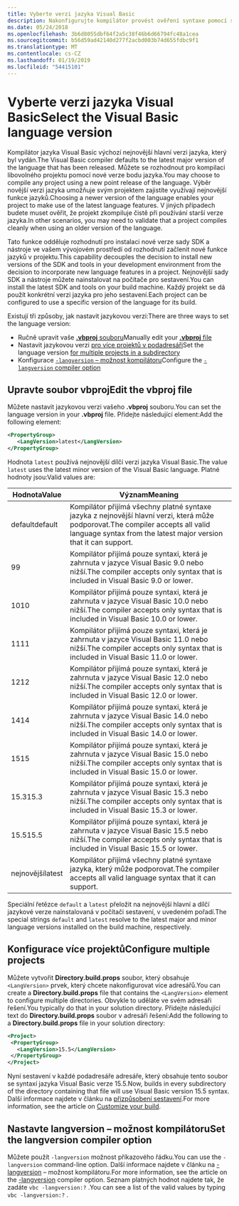 ```yaml
---
title: Vyberte verzi jazyka Visual Basic
description: Nakonfigurujte kompilátor provést ověření syntaxe pomocí specifické verzi kompilátoru.
ms.date: 05/24/2018
ms.openlocfilehash: 3b6d8055dbf64f2a5c38f46b6d66794fc48a1cea
ms.sourcegitcommit: b56d59ad42140d277f2acbd003b74d655fdbc9f1
ms.translationtype: MT
ms.contentlocale: cs-CZ
ms.lasthandoff: 01/19/2019
ms.locfileid: "54415101"
---
```

# <a name="select-the-visual-basic-language-version"></a><span data-ttu-id="2b13e-103">Vyberte verzi jazyka Visual Basic</span><span class="sxs-lookup"><span data-stu-id="2b13e-103">Select the Visual Basic language version</span></span>

<span data-ttu-id="2b13e-104">Kompilátor jazyka Visual Basic výchozí nejnovější hlavní verzi jazyka, který byl vydán.</span><span class="sxs-lookup"><span data-stu-id="2b13e-104">The Visual Basic compiler defaults to the latest major version of the language that has been released.</span></span> <span data-ttu-id="2b13e-105">Můžete se rozhodnout pro kompilaci libovolného projektu pomocí nové verze bodu jazyka.</span><span class="sxs-lookup"><span data-stu-id="2b13e-105">You may choose to compile any project using a new point release of the language.</span></span> <span data-ttu-id="2b13e-106">Výběr novější verzi jazyka umožňuje svým projektem zajistíte využívají nejnovější funkce jazyků.</span><span class="sxs-lookup"><span data-stu-id="2b13e-106">Choosing a newer version of the language enables your project to make use of the latest language features.</span></span> <span data-ttu-id="2b13e-107">V jiných případech budete muset ověřit, že projekt zkompiluje čistě při používání starší verze jazyka.</span><span class="sxs-lookup"><span data-stu-id="2b13e-107">In other scenarios, you may need to validate that a project compiles cleanly when using an older version of the language.</span></span>

<span data-ttu-id="2b13e-108">Tato funkce odděluje rozhodnutí pro instalaci nové verze sady SDK a nástroje ve vašem vývojovém prostředí od rozhodnutí začlenit nové funkce jazyků v projektu.</span><span class="sxs-lookup"><span data-stu-id="2b13e-108">This capability decouples the decision to install new versions of the SDK and tools in your development environment from the decision to incorporate new language features in a project.</span></span> <span data-ttu-id="2b13e-109">Nejnovější sady SDK a nástroje můžete nainstalovat na počítače pro sestavení.</span><span class="sxs-lookup"><span data-stu-id="2b13e-109">You can install the latest SDK and tools on your build machine.</span></span> <span data-ttu-id="2b13e-110">Každý projekt se dá použít konkrétní verzi jazyka pro jeho sestavení.</span><span class="sxs-lookup"><span data-stu-id="2b13e-110">Each project can be configured to use a specific version of the language for its build.</span></span>

<span data-ttu-id="2b13e-111">Existují tři způsoby, jak nastavit jazykovou verzi:</span><span class="sxs-lookup"><span data-stu-id="2b13e-111">There are three ways to set the language version:</span></span>

- <span data-ttu-id="2b13e-112">Ručně upravit vaše [ **.vbproj** souboru](#edit-the-vbproj-file)</span><span class="sxs-lookup"><span data-stu-id="2b13e-112">Manually edit your [**.vbproj** file](#edit-the-vbproj-file)</span></span>
- <span data-ttu-id="2b13e-113">Nastavit jazykovou verzi [pro více projektů v podadresáři](#configure-multiple-projects)</span><span class="sxs-lookup"><span data-stu-id="2b13e-113">Set the language version [for multiple projects in a subdirectory](#configure-multiple-projects)</span></span>
- <span data-ttu-id="2b13e-114">Konfigurace [ `-langversion` – možnost kompilátoru](#set-the-langversion-compiler-option)</span><span class="sxs-lookup"><span data-stu-id="2b13e-114">Configure the [`-langversion` compiler option](#set-the-langversion-compiler-option)</span></span>

## <a name="edit-the-vbproj-file"></a><span data-ttu-id="2b13e-115">Upravte soubor vbproj</span><span class="sxs-lookup"><span data-stu-id="2b13e-115">Edit the vbproj file</span></span>

<span data-ttu-id="2b13e-116">Můžete nastavit jazykovou verzi vašeho **.vbproj** souboru.</span><span class="sxs-lookup"><span data-stu-id="2b13e-116">You can set the language version in your **.vbproj** file.</span></span> <span data-ttu-id="2b13e-117">Přidejte následující element:</span><span class="sxs-lookup"><span data-stu-id="2b13e-117">Add the following element:</span></span>

```xml
<PropertyGroup>
   <LangVersion>latest</LangVersion>
</PropertyGroup>
```

<span data-ttu-id="2b13e-118">Hodnota `latest` používá nejnovější dílčí verzi jazyka Visual Basic.</span><span class="sxs-lookup"><span data-stu-id="2b13e-118">The value `latest` uses the latest minor version of the Visual Basic language.</span></span> <span data-ttu-id="2b13e-119">Platné hodnoty jsou:</span><span class="sxs-lookup"><span data-stu-id="2b13e-119">Valid values are:</span></span>

|<span data-ttu-id="2b13e-120">Hodnota</span><span class="sxs-lookup"><span data-stu-id="2b13e-120">Value</span></span>|<span data-ttu-id="2b13e-121">Význam</span><span class="sxs-lookup"><span data-stu-id="2b13e-121">Meaning</span></span>|
|------------|-------------|
|<span data-ttu-id="2b13e-122">default</span><span class="sxs-lookup"><span data-stu-id="2b13e-122">default</span></span>|<span data-ttu-id="2b13e-123">Kompilátor přijímá všechny platné syntaxe jazyka z nejnovější hlavní verzi, která může podporovat.</span><span class="sxs-lookup"><span data-stu-id="2b13e-123">The compiler accepts all valid language syntax from the latest major version that it can support.</span></span>|
|<span data-ttu-id="2b13e-124">9</span><span class="sxs-lookup"><span data-stu-id="2b13e-124">9</span></span>|<span data-ttu-id="2b13e-125">Kompilátor přijímá pouze syntaxi, která je zahrnuta v jazyce Visual Basic 9.0 nebo nižší.</span><span class="sxs-lookup"><span data-stu-id="2b13e-125">The compiler accepts only syntax that is included in Visual Basic 9.0 or lower.</span></span>|
|<span data-ttu-id="2b13e-126">10</span><span class="sxs-lookup"><span data-stu-id="2b13e-126">10</span></span>|<span data-ttu-id="2b13e-127">Kompilátor přijímá pouze syntaxi, která je zahrnuta v jazyce Visual Basic 10.0 nebo nižší.</span><span class="sxs-lookup"><span data-stu-id="2b13e-127">The compiler accepts only syntax that is included in Visual Basic 10.0 or lower.</span></span>|
|<span data-ttu-id="2b13e-128">11</span><span class="sxs-lookup"><span data-stu-id="2b13e-128">11</span></span>|<span data-ttu-id="2b13e-129">Kompilátor přijímá pouze syntaxi, která je zahrnuta v jazyce Visual Basic 11.0 nebo nižší.</span><span class="sxs-lookup"><span data-stu-id="2b13e-129">The compiler accepts only syntax that is included in Visual Basic 11.0 or lower.</span></span>|
|<span data-ttu-id="2b13e-130">12</span><span class="sxs-lookup"><span data-stu-id="2b13e-130">12</span></span>|<span data-ttu-id="2b13e-131">Kompilátor přijímá pouze syntaxi, která je zahrnuta v jazyce Visual Basic 12.0 nebo nižší.</span><span class="sxs-lookup"><span data-stu-id="2b13e-131">The compiler accepts only syntax that is included in Visual Basic 12.0 or lower.</span></span>|
|<span data-ttu-id="2b13e-132">14</span><span class="sxs-lookup"><span data-stu-id="2b13e-132">14</span></span>|<span data-ttu-id="2b13e-133">Kompilátor přijímá pouze syntaxi, která je zahrnuta v jazyce Visual Basic 14.0 nebo nižší.</span><span class="sxs-lookup"><span data-stu-id="2b13e-133">The compiler accepts only syntax that is included in Visual Basic 14.0 or lower.</span></span>|
|<span data-ttu-id="2b13e-134">15</span><span class="sxs-lookup"><span data-stu-id="2b13e-134">15</span></span>|<span data-ttu-id="2b13e-135">Kompilátor přijímá pouze syntaxi, která je zahrnuta v jazyce Visual Basic 15.0 nebo nižší.</span><span class="sxs-lookup"><span data-stu-id="2b13e-135">The compiler accepts only syntax that is included in Visual Basic 15.0 or lower.</span></span>|
|<span data-ttu-id="2b13e-136">15.3</span><span class="sxs-lookup"><span data-stu-id="2b13e-136">15.3</span></span>|<span data-ttu-id="2b13e-137">Kompilátor přijímá pouze syntaxi, která je zahrnuta v jazyce Visual Basic 15.3 nebo nižší.</span><span class="sxs-lookup"><span data-stu-id="2b13e-137">The compiler accepts only syntax that is included in Visual Basic 15.3 or lower.</span></span>|
|<span data-ttu-id="2b13e-138">15.5</span><span class="sxs-lookup"><span data-stu-id="2b13e-138">15.5</span></span>|<span data-ttu-id="2b13e-139">Kompilátor přijímá pouze syntaxi, která je zahrnuta v jazyce Visual Basic 15.5 nebo nižší.</span><span class="sxs-lookup"><span data-stu-id="2b13e-139">The compiler accepts only syntax that is included in Visual Basic 15.5 or lower.</span></span>|
|<span data-ttu-id="2b13e-140">nejnovější</span><span class="sxs-lookup"><span data-stu-id="2b13e-140">latest</span></span>|<span data-ttu-id="2b13e-141">Kompilátor přijímá všechny platné syntaxe jazyka, který může podporovat.</span><span class="sxs-lookup"><span data-stu-id="2b13e-141">The compiler accepts all valid language syntax that it can support.</span></span>|

<span data-ttu-id="2b13e-142">Speciální řetězce `default` a `latest` přeložit na nejnovější hlavní a dílčí jazykové verze nainstalovaná v počítači sestavení, v uvedeném pořadí.</span><span class="sxs-lookup"><span data-stu-id="2b13e-142">The special strings `default` and `latest` resolve to the latest major and minor language versions installed on the build machine, respectively.</span></span>

## <a name="configure-multiple-projects"></a><span data-ttu-id="2b13e-143">Konfigurace více projektů</span><span class="sxs-lookup"><span data-stu-id="2b13e-143">Configure multiple projects</span></span>

<span data-ttu-id="2b13e-144">Můžete vytvořit **Directory.build.props** soubor, který obsahuje `<LangVersion>` prvek, který chcete nakonfigurovat více adresářů.</span><span class="sxs-lookup"><span data-stu-id="2b13e-144">You can create a **Directory.build.props** file that contains the `<LangVersion>` element to configure multiple directories.</span></span> <span data-ttu-id="2b13e-145">Obvykle to uděláte ve svém adresáři řešení.</span><span class="sxs-lookup"><span data-stu-id="2b13e-145">You typically do that in your solution directory.</span></span> <span data-ttu-id="2b13e-146">Přidejte následující text do **Directory.build.props** soubor v adresáři řešení:</span><span class="sxs-lookup"><span data-stu-id="2b13e-146">Add the following to a **Directory.build.props** file in your solution directory:</span></span>

```xml
<Project>
 <PropertyGroup>
   <LangVersion>15.5</LangVersion>
 </PropertyGroup>
</Project>
```

<span data-ttu-id="2b13e-147">Nyní sestavení v každé podadresáře adresáře, který obsahuje tento soubor se syntaxí jazyka Visual Basic verze 15.5.</span><span class="sxs-lookup"><span data-stu-id="2b13e-147">Now, builds in every subdirectory of the directory containing that file will use Visual Basic version 15.5 syntax.</span></span> <span data-ttu-id="2b13e-148">Další informace najdete v článku na [přizpůsobení sestavení](/visualstudio/msbuild/customize-your-build).</span><span class="sxs-lookup"><span data-stu-id="2b13e-148">For more information, see the article on [Customize your build](/visualstudio/msbuild/customize-your-build).</span></span>

## <a name="set-the-langversion-compiler-option"></a><span data-ttu-id="2b13e-149">Nastavte langversion – možnost kompilátoru</span><span class="sxs-lookup"><span data-stu-id="2b13e-149">Set the langversion compiler option</span></span>

<span data-ttu-id="2b13e-150">Můžete použít `-langversion` možnost příkazového řádku.</span><span class="sxs-lookup"><span data-stu-id="2b13e-150">You can use the `-langversion` command-line option.</span></span> <span data-ttu-id="2b13e-151">Další informace najdete v článku na [- langversion](../reference/command-line-compiler/langversion.md) – možnost kompilátoru.</span><span class="sxs-lookup"><span data-stu-id="2b13e-151">For more information, see the article on the [-langversion](../reference/command-line-compiler/langversion.md) compiler option.</span></span> <span data-ttu-id="2b13e-152">Seznam platných hodnot najdete tak, že zadáte `vbc -langversion:?` .</span><span class="sxs-lookup"><span data-stu-id="2b13e-152">You can see a list of the valid values by typing  `vbc -langversion:?` .</span></span>
